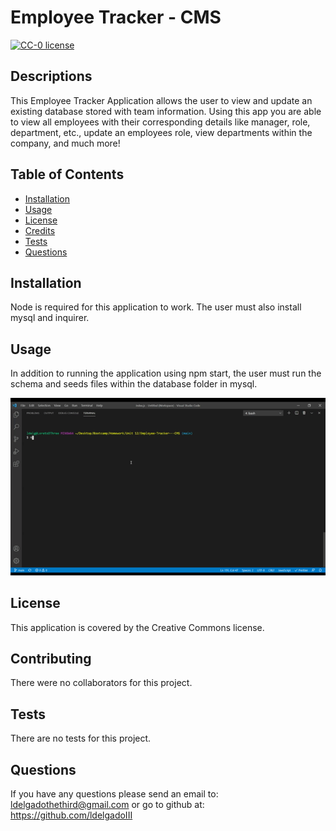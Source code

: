 # Employee Tracker - CMS

[![CC-0 license](https://img.shields.io/badge/License-CC--0-blue.svg)](https://creativecommons.org/licenses/by-nd/4.0)

## Descriptions

This Employee Tracker Application allows the user to view and update an existing database stored with team information. Using this app you are able to view all employees with their corresponding details like manager, role, department, etc., update an employees role, view departments within the company, and much more!

## Table of Contents

- [Installation](#installation)
- [Usage](#usage)
- [License](#license)
- [Credits](#contributing)
- [Tests](#tests)
- [Questions](#questions)

## Installation

Node is required for this application to work. The user must also install mysql and inquirer.

## Usage

In addition to running the application using npm start, the user must run the schema and seeds files within the database folder in mysql.

![README Gif](assets/cms_demo.gif)

## License

This application is covered by the Creative Commons license.

## Contributing

There were no collaborators for this project.

## Tests

There are no tests for this project.

## Questions

If you have any questions please send an email to: ldelgadothethird@gmail.com or go to github at: https://github.com/ldelgadoIII
